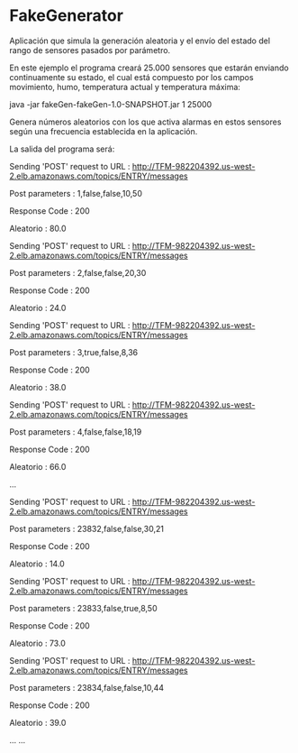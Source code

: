 # FakeGenerator

Aplicación que simula la generación aleatoria y el envío del estado del rango de sensores pasados por parámetro.

En este ejemplo el programa creará 25.000 sensores que estarán enviando continuamente su estado, el cual está compuesto por los campos movimiento, humo, temperatura actual y temperatura máxima:

java -jar fakeGen-fakeGen-1.0-SNAPSHOT.jar 1 25000

Genera números aleatorios con los que activa alarmas en estos sensores según una frecuencia establecida en la aplicación. 

La salida del programa será:

Sending 'POST' request to URL : http://TFM-982204392.us-west-2.elb.amazonaws.com/topics/ENTRY/messages

Post parameters : 1,false,false,10,50

Response Code : 200

Aleatorio : 80.0


Sending 'POST' request to URL : http://TFM-982204392.us-west-2.elb.amazonaws.com/topics/ENTRY/messages

Post parameters : 2,false,false,20,30

Response Code : 200

Aleatorio : 24.0


Sending 'POST' request to URL : http://TFM-982204392.us-west-2.elb.amazonaws.com/topics/ENTRY/messages

Post parameters : 3,true,false,8,36

Response Code : 200

Aleatorio : 38.0


Sending 'POST' request to URL : http://TFM-982204392.us-west-2.elb.amazonaws.com/topics/ENTRY/messages

Post parameters : 4,false,false,18,19

Response Code : 200

Aleatorio : 66.0


...

Sending 'POST' request to URL : http://TFM-982204392.us-west-2.elb.amazonaws.com/topics/ENTRY/messages

Post parameters : 23832,false,false,30,21

Response Code : 200

Aleatorio : 14.0


Sending 'POST' request to URL : http://TFM-982204392.us-west-2.elb.amazonaws.com/topics/ENTRY/messages

Post parameters : 23833,false,true,8,50

Response Code : 200

Aleatorio : 73.0


Sending 'POST' request to URL : http://TFM-982204392.us-west-2.elb.amazonaws.com/topics/ENTRY/messages

Post parameters : 23834,false,false,10,44

Response Code : 200

Aleatorio : 39.0


...
...


